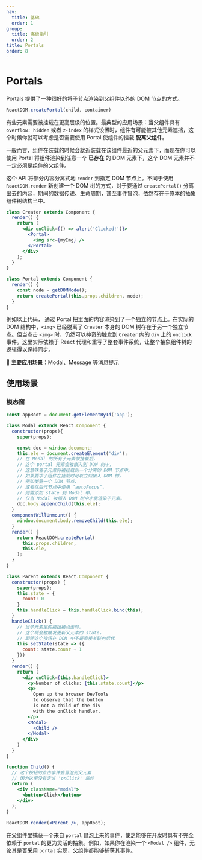 ```yaml
---
nav:
  title: 基础
  order: 1
group:
  title: 高级指引
  order: 2
title: Portals
order: 8
---
```


# Portals

Portals 提供了一种很好的将子节点渲染到父组件以外的 DOM 节点的方式。

```jsx | pure
ReactDOM.createPortal(child, container)
```

有些元素需要被挂载在更高层级的位置。最典型的应用场景：当父组件具有 `overflow: hidden` 或者 `z-index` 的样式设置时，组件有可能被其他元素遮挡，这个时候你就可以考虑是否需要使用 Portal 使组件的挂载 **脱离父组件**。

一般而言，组件在装载的时候会就近装载在该组件最近的父元素下，而现在你可以使用 Portal 将组件渲染到任意一个 **已存在** 的 DOM 元素下，这个 DOM 元素并不一定必须是组件的父组件。

这个 API 将部分内容分离式地 `render` 到指定 DOM 节点上。不同于使用 `ReactDOM.render` 新创建一个 DOM 树的方式，对于要通过 `createPortal()` 分离出去的内容，期间的数据传递、生命周期，甚至事件冒泡，依然存在于原本的抽象组件树结构当中。

```jsx | pure
class Creater extends Component {
  render() {
    return (
      <div onClick={() => alert('Clicked!')}>
        <Portal>
          <img src={myImg} />
        </Portal>
      </div>
    );
  }
}

class Portal extends Component {
  render() {
    const node = getDOMNode();
    return createPortal(this.props.children, node);
  }
}
```

例如以上代码， 通过 Portal 把里面的内容渲染到了一个独立的节点上。在实际的 DOM 结构中，`<img>` 已经脱离了 `Creater` 本身的 DOM 树存在于另一个独立节点。但当点击 `<img>` 时，仍然可以神奇的触发到 `Creater` 内的 `div` 上的 `onclick` 事件。这里实际依赖于 React 代理和重写了整套事件系统，让整个抽象组件树的逻辑得以保持同步。

🎉 **主要应用场景**：Modal、Message 等消息提示

## 使用场景

### 模态窗

```jsx | pure
const appRoot = document.getElementById('app');

class Modal extends React.Component {
  constructor(props){
    super(props);

    const doc = window.document;
    this.ele = document.createElement('div');
    // 在 Modal 的所有子元素被挂载后，
    // 这个 portal 元素会被嵌入到 DOM 树中，
    // 这意味着子元素将被挂载到一个分离的 DOM 节点中。
    // 如果要求子组件在挂载时可以立刻接入 DOM 树，
    // 例如衡量一个 DOM 节点，
    // 或者在后代节点中使用 ‘autoFocus’，
    // 则需添加 state 到 Modal 中，
    // 仅当 Modal 被插入 DOM 树中才能渲染子元素。
    doc.body.appendChild(this.ele);
  }
  componentWillUnmount() {
    window.document.body.removeChild(this.ele);
  }
  render() {
    return ReactDOM.createPortal(
      this.props.children,
      this.ele,
    );
  }
}

class Parent extends React.Component {
  constructor(props) {
    super(props);
    this.state = {
      count: 0
    }
    this.handleClick = this.handleClick.bind(this);
  }
  handleClick() {
    // 当子元素里的按钮被点击时，
    // 这个将会被触发更新父元素的 state，
    // 即使这个按钮在 DOM 中不是直接关联的后代
    this.setState(state => ({
      count: state.counr + 1
    }))
  }
  render() {
    return (
      <div onClick={this.handleClick}>
        <p>Number of clicks: {this.state.count}</p>
        <p>
          Open up the browser DevTools
          to observe that the button
          is not a child of the div
          with the onClick handler.
        </p>
        <Modal>
          <Child />
        </Modal>
      </div>
    )
  }
}

function Child() {
  // 这个按钮的点击事件会冒泡到父元素
  // 因为这里没有定义 'onClick' 属性
  return (
    <div className="modal">
      <button>Click</button>
    </div>
  );
}

ReactDOM.render(<Parent />, appRoot);
```

在父组件里捕获一个来自 `portal` 冒泡上来的事件，使之能够在开发时具有不完全依赖于 `portal` 的更为灵活的抽象。例如，如果你在渲染一个 `<Modal />` 组件，无论其是否采用 `portal` 实现，父组件都能够捕获其事件。

